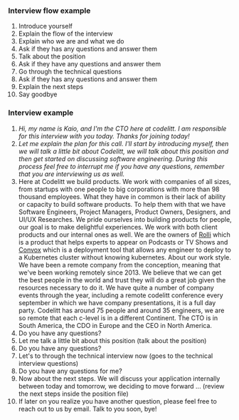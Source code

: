### Interview flow example

1. Introduce yourself
2. Explain the flow of the interview
3. Explain who we are and what we do
4. Ask if they has any questions and answer them
5. Talk about the position
6. Ask if they have any questions and answer them
7. Go through the technical questions
8. Ask if they has any questions and answer them
9. Explain the next steps
10. Say goodbye

### Interview example

1. _Hi, my name is Kaio, and I'm the CTO here at codelitt. I am responsible for this interview with you today. Thanks for joining today!_
2. _Let me explain the plan for this call. I'll start by introducing myself, then we will talk a little bit about Codelitt, we will talk about this position and then get started on 
discussing software engineering. During this process feel free to interrupt me if you have any questions, remember that you are interviewing us as well._
3. Here at Codelitt we build products. We work with companies of all sizes, from startups with one people to big corporations with more than 98 thousand employees. What they have in common
is their lack of ability or capacity to build software products. To help them with that we have Software Engineers, Project Managers, Product Owners, Designers, and UI/UX Researches. We pride ourselves into building products for people, our goal is to make delightful experiences. We work with both client products and our internal ones as well. We are the owners of [Rolli](https://rolliapp.com/) which is a product that helps experts to appear on Podcasts or TV Shows and [Convox](https://convox.com/) which is a deployment tool that allows any engineer to deploy to a Kubernetes cluster without knowing kubernetes. About our work style. We have been a remote company from the conception, meaning that we've been working remotely since 2013. We believe that we can get the best people in the world and trust they will do a great job given the resources necessary to do it. We have quite a number of company events through the year, including a remote codelitt conference every september in which we have company presentations, it is a full day party. Codelitt has around 75 people and around 35 engineers, we are so remote that each c-level is in a different Continent. The CTO is in South America, the CDO in Europe and the CEO in North America.
4. Do you have any questions?
5. Let me talk a little bit about this position (talk about the position)
6. Do you have any questions?
7. Let's to through the technical interview now (goes to the technical interview questions)
8. Do you have any questions for me?
9. Now about the next steps. We will discuss your application internally between today and tomorrow, we deciding to move forward ... (review the next steps inside the position file)
10. If later on you realize you have another question, please feel free to reach out to us by email. Talk to you soon, bye!